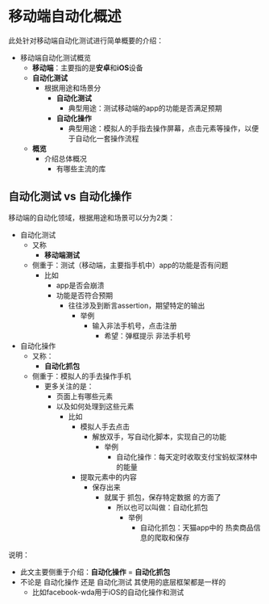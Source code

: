 # 移动端自动化概述

此处针对移动端自动化测试进行简单概要的介绍：

* 移动端自动化测试概览
  * **移动端**：主要指的是**安卓**和**iOS**设备
  * **自动化测试**
    * 根据用途和场景分
      * **自动化测试**
        * 典型用途：测试移动端的app的功能是否满足预期
      * **自动化操作**
        * 典型用途：模拟人的手指去操作屏幕，点击元素等操作，以便于自动化一套操作流程
  * **概览**
    * 介绍总体概况
      * 有哪些主流的库

## 自动化测试 vs 自动化操作

移动端的自动化领域，根据用途和场景可以分为2类：

* 自动化测试
  * 又称
    * **移动端测试**
  * 侧重于：测试（移动端，主要指手机中）app的功能是否有问题
    * 比如
      * app是否会崩溃
      * 功能是否符合预期
        * 往往涉及到断言assertion，期望特定的输出
          * 举例
            * 输入非法手机号，点击注册
              * 希望：弹框提示 非法手机号
* 自动化操作
  * 又称：
    * **自动化抓包**
  * 侧重于：模拟人的手去操作手机
    * 更多关注的是：
      * 页面上有哪些元素
      * 以及如何处理到这些元素
        * 比如
          * 模拟人手去点击
            * 解放双手，写自动化脚本，实现自己的功能
              * 举例
                * 自动化操作：每天定时收取支付宝蚂蚁深林中的能量
          * 提取元素中的内容
            * 保存出来
              * 就属于 抓包，保存特定数据 的方面了
                * 所以也可以叫做：自动化抓包
                  * 举例
                    * 自动化抓包：天猫app中的 热卖商品信息的爬取和保存

说明：

* 此文主要侧重于介绍：**自动化操作** = **自动化抓包**
* 不论是 自动化操作 还是 自动化测试 其使用的底层框架都是一样的
  * 比如facebook-wda用于iOS的自动化操作和测试
